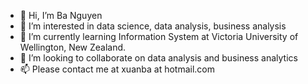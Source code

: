 - 👋 Hi, I’m Ba Nguyen
- 👀 I’m interested in data science, data analysis, business analysis
- 🌱 I’m currently learning Information System at Victoria University of Wellington, New Zealand.
- 💞️ I’m looking to collaborate on data analysis and business analytics
- 📫 Please contact me at xuanba at hotmail.com

<!---
baxuan/baxuan is a ✨ special ✨ repository because its `README.md` (this file) appears on your GitHub profile.
You can click the Preview link to take a look at your changes.
--->
